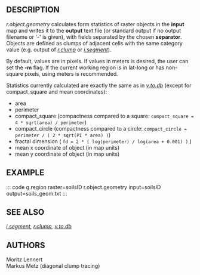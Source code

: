 ## DESCRIPTION

*r.object.geometry* calculates form statistics of raster objects in the
**input** map and writes it to the **output** text file (or standard
output if no output filename or \'-\' is given), with fields separated
by the chosen **separator**. Objects are defined as clumps of adjacent
cells with the same category value (e.g. output of
*[r.clump](r.clump.html)* or *[i.segment](i.segment.html)*).

By default, values are in pixels. If values in meters is desired, the
user can set the **-m** flag. If the current working region is in
lat-long or has non-square pixels, using meters is recommended.

Statistics currently calculated are exactly the same as in
*[v.to.db](v.to.db.html)* (except for compact_square and mean
coordinates):

-   area
-   perimeter
-   compact_square (compactness compared to a square:
    `compact_square = 4 * sqrt(area) / perimeter`)
-   compact_circle (compactness compared to a circle:
    `compact_circle = perimeter / ( 2 * sqrt(PI * area) )`)
-   fractal dimension (
    `fd = 2 * ( log(perimeter) / log(area + 0.001) )` )
-   mean x coordinate of object (in map units)
-   mean y coordinate of object (in map units)

## EXAMPLE

::: code
    g.region raster=soilsID
    r.object.geometry input=soilsID output=soils_geom.txt
:::

## SEE ALSO

*[i.segment](i.segment.html), [r.clump](r.clump.html),
[v.to.db](v.to.db.html)*

## AUTHORS

Moritz Lennert\
Markus Metz (diagonal clump tracing)
